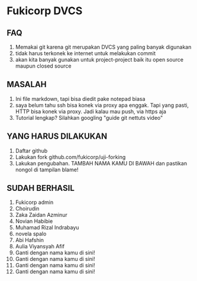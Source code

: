 Fukicorp DVCS
===================

FAQ
---
1. Memakai git karena git merupakan DVCS yang paling banyak digunakan
2. tidak harus terkonek ke internet untuk melakukan commit
3. akan kita banyak gunakan untuk project-project baik itu open source maupun closed source

MASALAH
-------
1. Ini file markdown, tapi bisa diedit pake notepad biasa
2. saya belum tahu ssh bisa konek via proxy apa enggak. Tapi
   yang pasti, HTTP bisa konek via proxy. Jadi kalau mau
   push, via https aja
3. Tutorial lengkap? Silahkan googling "guide git nettuts video"

YANG HARUS DILAKUKAN
--------------------
1. Daftar github
2. Lakukan fork github.com/fukicorp/uji-forking
3. Lakukan pengubahan. TAMBAH NAMA KAMU DI BAWAH dan pastikan nongol di
   tampilan blame!

SUDAH BERHASIL
--------------
1. Fukicorp admin
2. Choirudin
3. Zaka Zaidan Azminur
3. Novian Habibie
3. Muhamad Rizal Indrabayu
3. novela spalo
3. Abi Hafshin
4. Aulia Viyansyah Afif
5. Ganti dengan nama kamu di sini!
6. Ganti dengan nama kamu di sini!
7. Ganti dengan nama kamu di sini!
8. Ganti dengan nama kamu di sini!

